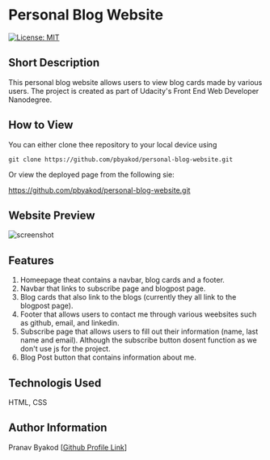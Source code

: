 # Personal Blog Website

[![License: MIT](https://img.shields.io/badge/License-MIT-yellow.svg)](https://opensource.org/licenses/MIT)

## Short Description

This personal blog website allows users to view blog cards made by various users. The project is created as part of Udacity's Front End Web Developer Nanodegree. 

## How to View

You can either clone thee repository to your local device using 

```
git clone https://github.com/pbyakod/personal-blog-website.git
```

Or view the deployed page from the following sie:

https://github.com/pbyakod/personal-blog-website.git

## Website Preview 

<img src="./media/screenshot.png" alt="screenshot" />

## Features 

1. Homeepage theat contains a navbar, blog cards and a footer.
2. Navbar that links to subscribe page and blogpost page.
3. Blog cards that also link to the blogs (currently they all link to the blogpost page).
4. Footer that allows users to contact me through various weebsites such as github, email, and linkedin.
5. Subscribe page that allows users to fill out their information (name, last name and email). Although the subscribe button dosent function as we don't use js for the project.
6. Blog Post button that contains information about me.

## Technologis Used

HTML, CSS

## Author Information

Pranav Byakod [<a href="https://github.com/pbyakod">Github Profile Link</a>]
